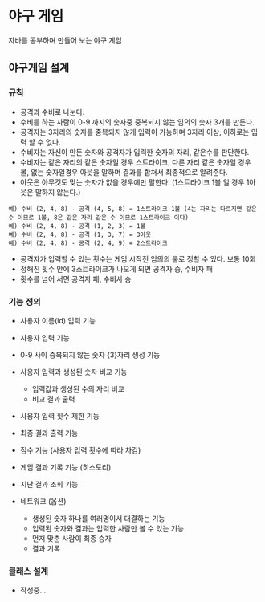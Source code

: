 # 야구 게임
자바를 공부하며 만들어 보는 야구 게임

## 야구게임 설계

### 규칙

* 공격과 수비로 나눈다.
* 수비를 하는 사람이 0-9 까지의 숫자중 중복되지 않는 임의의 숫자 3개를 만든다.
* 공격자는 3자리의 숫자를 중복되지 않게 입력이 가능하며 3자리 이상, 이하로는 입력 할 수 없다.
* 수비자는 자신이 만든 숫자와 공격자가 입력한 숫자의 자리, 같은수를 판단한다.
* 수비자는 같은 자리의 같은 숫자일 경우 스트라이크, 다른 자리 같은 숫자일 경우 볼, 없는 숫자일경우 아웃을 말하며 결과를 합쳐서 최종적으로 알려준다.
* 아웃은 아무것도 맞는 숫자가 없을 경우에만 말한다. (1스트라이크 1볼 일 경우 1아웃은 말하지 않는다.)

```
예) 수비 (2, 4, 8) - 공격 (4, 5, 8) = 1스트라이크 1볼 (4는 자리는 다르지면 같은 수 이므로 1볼, 8은 같은 자리 같은 수 이므로 1스트라이크 이다)
예) 수비 (2, 4, 8) - 공격 (1, 2, 3) = 1볼
예) 수비 (2, 4, 8) - 공격 (1, 3, 7) = 3아웃
예) 수비 (2, 4, 8) - 공격 (2, 4, 9) = 2스트라이크
```

* 공격자가 입력할 수 있는 횟수는 게임 시작전 임의의 룰로 정할 수 있다. 보통 10회
* 정해진 횟수 안에 3스트라이크가 나오게 되면 공격자 승, 수비자 패
* 횟수를 넘어 서면 공격자 패, 수비사 승


### 기능 정의

* 사용자 이름(id) 입력 기능
* 사용자 입력 기능
* 0-9 사이 중복되지 않는 숫자 {3}자리 생성 기능
* 사용자 입력과 생성된 숫자 비교 기능
  * 입력값과 생성된 수의 자리 비교
  * 비교 결과 출력
* 사용자 입력 횟수 제한 기능
* 최종 결과 출력 기능
* 점수 기능 (사용자 입력 횟수에 따라 차감)
* 게임 결과 기록 기능 (히스토리)
* 지난 결과 조회 기능

* 네트워크 (옵션)
  * 생성된 숫자 하나를 여러명이서 대결하는 기능
  * 입력된 숫자와 결과는 입력한 사람만 볼 수 있는 기능
  * 먼저 맞춘 사람이 최종 승자
  * 결과 기록

### 클래스 설계
* 작성중...
